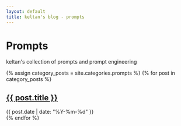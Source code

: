 ```yaml
---
layout: default
title: keltan's blog - prompts
---
```


<h1>Prompts</h1>
<p>keltan's collection of prompts and prompt engineering</p>

{% assign category_posts = site.categories.prompts %}
{% for post in category_posts %}
  <article>
    <h2><a href="{{ post.url }}">{{ post.title }}</a></h2>
    <time datetime="{{ post.date | date: "%Y-%m-%d" }}">{{ post.date | date: "%Y-%m-%d" }}</time>
  </article>
{% endfor %}
